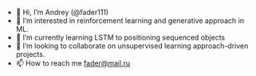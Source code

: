 - 👋 Hi, I’m Andrey (@fader111)
- 👀 I’m interested in reinforcement learning and generative approach in ML.
- 🌱 I’m currently learning LSTM to positioning sequenced objects
- 💞️ I’m looking to collaborate on unsupervised learning approach-driven projects.
- 📫 How to reach me fader@mail.ru

<!---
fader111/fader111 is a ✨ special ✨ repository because its `README.md` (this file) appears on your GitHub profile.
You can click the Preview link to take a look at your changes.
--->

